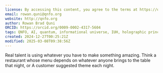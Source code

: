 ```yaml
---
license: By accessing this content, you agree to the terms at https://qnfo.org/LICENSE
email: rowan.quni@qnfo.org
website: http://qnfo.org
author: Rowan Brad Quni
ORCID: https://orcid.org/0009-0002-4317-5604
tags: QNFO, AI, quantum, informational universe, IUH, holographic principle
created: 2024-12-27T00:25:21Z
modified: 2025-03-08T09:38:56Z
---
```


Real talent is using whatever you have to make something amazing. Think a restaurant whose menu depends on whatever anyone brings to the table that night, or A customer suggested theme each night.
